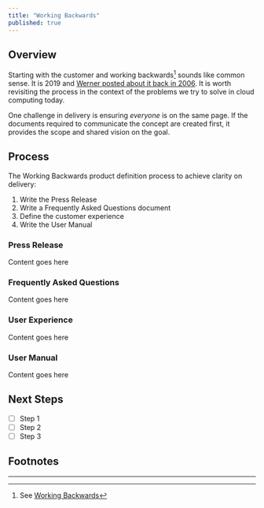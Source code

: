 ```yaml
---
title: "Working Backwards"
published: true
---
```


## Overview
Starting with the customer and working backwards[^1] sounds like common sense.  It is 2019 and [Werner posted about it back
in 2006][1].  It is worth revisiting the process in the context of the problems we try to solve in cloud computing today.

One challenge in delivery is ensuring _everyone_ is on the same page.  If the documents required to communicate the 
concept are created first, it provides the scope and shared vision on the goal.

## Process
The Working Backwards product definition process to achieve clarity on delivery:

1. Write the Press Release
1. Write a Frequently Asked Questions document
1. Define the customer experience
1. Write the User Manual

### Press Release
Content goes here

### Frequently Asked Questions
Content goes here

### User Experience
Content goes here

### User Manual
Content goes here

## Next Steps

* [ ] Step 1
* [ ] Step 2
* [ ] Step 3

## Footnotes
[^1]: See [Working Backwards](https://www.allthingsdistributed.com/2006/11/working_backwards.html)


---
[1]: https://www.allthingsdistributed.com/2006/11/working_backwards.html
